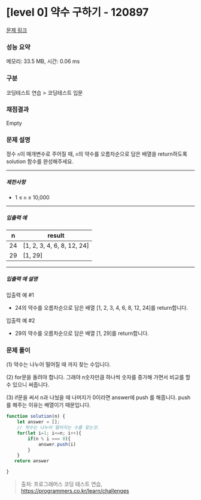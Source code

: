 # [level 0] 약수 구하기 - 120897 

[문제 링크](https://school.programmers.co.kr/learn/courses/30/lessons/120897) 

### 성능 요약

메모리: 33.5 MB, 시간: 0.06 ms

### 구분

코딩테스트 연습 > 코딩테스트 입문

### 채점결과

Empty

### 문제 설명

<p>정수 <code>n</code>이 매개변수로 주어질 때, <code>n</code>의 약수를 오름차순으로 담은 배열을 return하도록 solution 함수를 완성해주세요.</p>

<hr>

<h5>제한사항</h5>

<ul>
<li>1 ≤ <code>n</code> ≤ 10,000</li>
</ul>

<hr>

<h5>입출력 예</h5>
<table class="table">
        <thead><tr>
<th>n</th>
<th>result</th>
</tr>
</thead>
        <tbody><tr>
<td>24</td>
<td>[1, 2, 3, 4, 6, 8, 12, 24]</td>
</tr>
<tr>
<td>29</td>
<td>[1, 29]</td>
</tr>
</tbody>
      </table>
<hr>

<h5>입출력 예 설명</h5>

<p>입출력 예 #1</p>

<ul>
<li>24의 약수를 오름차순으로 담은 배열 [1, 2, 3, 4, 6, 8, 12, 24]를 return합니다.</li>
</ul>

<p>입출력 예 #2</p>

<ul>
<li>29의 약수를 오름차순으로 담은 배열 [1, 29]를 return합니다.</li>
</ul>


### 문제 풀이
(1) 약수는 나누어 떨어질 때 까지 찾는 수입니다.

(2) for문을 돌려야 합니다. 그래야 n숫자만큼 하나씩 숫자를 증가해 가면서 비교를 할 수 있으니 써줍니다.

(3) if문을 써서 n과 나눴을 때 나머지가 0이라면 answer에 push 를 해줍니다. push 를 해주는 이유는 배열이기 때문입니다.

```js
function solution(n) {
    let answer = [];
    // 약수는 나누어 떨어지는 수를 찾는것.
    for(let i=1; i<=n; i++){
        if(n % i === 0){
            answer.push(i)
        }
    }
   return answer

}
```




> 출처: 프로그래머스 코딩 테스트 연습, https://programmers.co.kr/learn/challenges

